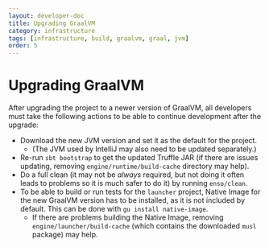 ```yaml
---
layout: developer-doc
title: Upgrading GraalVM
category: infrastructure
tags: [infrastructure, build, graalvm, graal, jvm]
order: 5
---
```


# Upgrading GraalVM

After upgrading the project to a newer version of GraalVM, all developers must
take the following actions to be able to continue development after the upgrade:

- Download the new JVM version and set it as the default for the project.
  - (The JVM used by IntelliJ may also need to be updated separately.)
- Re-run `sbt bootstrap` to get the updated Truffle JAR (if there are issues
  updating, removing `engine/runtime/build-cache` directory may help).
- Do a full clean (it may not be _always_ required, but not doing it often leads
  to problems so it is much safer to do it) by running `enso/clean`.
- To be able to build or run tests for the `launcher` project, Native Image for
  the new GraalVM version has to be installed, as it is not included by default.
  This can be done with `gu install native-image`.
  - If there are problems building the Native Image, removing
    `engine/launcher/build-cache` (which contains the downloaded `musl` package)
    may help.
